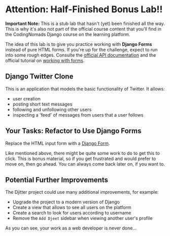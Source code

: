 # Attention: Half-Finished Bonus Lab!!

**Important Note:** This is a stub lab that hasn't (yet) been finished all the way. This is why it's also not part of the official course content that you'll find in the CodingNomads Django course on the learning platform.

The idea of this lab is to give you practice working with **Django Forms** instead of pure HTML forms. If you're up for the challenge, expect to run into some rough edges. Consulte the [official API documentation](https://docs.djangoproject.com/en/4.1/ref/forms/) and the official tutorial on [working with forms](https://docs.djangoproject.com/en/4.1/topics/forms/#forms-in-django).

## Django Twitter Clone

This is an application that models the basic functionality of Twitter.
It allows:

* user creation
* posting short text messages
* following and unfollowing other users
* inspecting a 'feed' of messages from users that a user follows

## Your Tasks: Refactor to Use Django Forms

Replace the HTML input form with a [Django Form](https://docs.djangoproject.com/en/4.1/ref/forms/).

Like mentioned above, there might be quite some work to do to get this to click. This is bonus material, so if you get frustrated and would prefer to move on, then go ahead. You can always come back later on, if you want to.

## Potential Further Improvements

The Djitter project could use many additional improvements, for example:

* Upgrade the project to a modern version of Django
* Create a view that allows to see all users on the platform
* Create a search to look for users according to username
* Remove the `Add Djeet` sidebar when viewing another user's profile

As you can see, your work as a web developer is never done...
